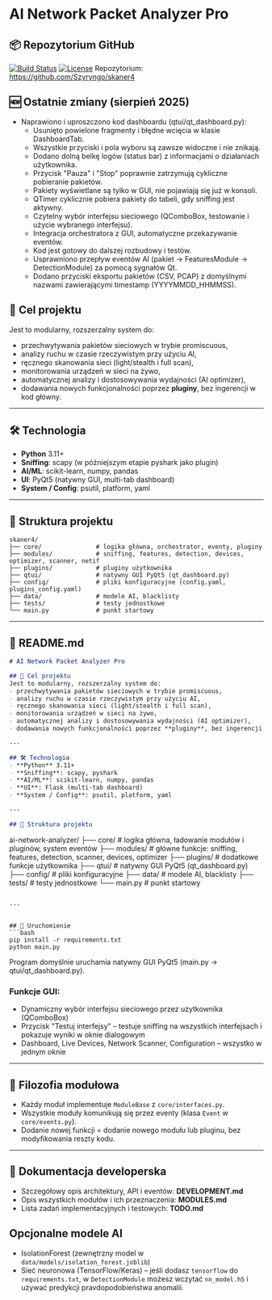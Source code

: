 # AI Network Packet Analyzer Pro

## 📦 Repozytorium GitHub
[![Build Status](https://github.com/Szyryngo/skaner4/actions/workflows/python-app.yml/badge.svg)](https://github.com/Szyryngo/skaner4/actions)
[![License](https://img.shields.io/badge/license-MIT-blue.svg)](LICENSE)
Repozytorium: https://github.com/Szyryngo/skaner4

## 🆕 Ostatnie zmiany (sierpień 2025)
- Naprawiono i uproszczono kod dashboardu (qtui/qt_dashboard.py):
	- Usunięto powielone fragmenty i błędne wcięcia w klasie DashboardTab.
	- Wszystkie przyciski i pola wyboru są zawsze widoczne i nie znikają.
	- Dodano dolną belkę logów (status bar) z informacjami o działaniach użytkownika.
	- Przycisk "Pauza" i "Stop" poprawnie zatrzymują cykliczne pobieranie pakietów.
	- Pakiety wyświetlane są tylko w GUI, nie pojawiają się już w konsoli.
	- QTimer cyklicznie pobiera pakiety do tabeli, gdy sniffing jest aktywny.
	- Czytelny wybór interfejsu sieciowego (QComboBox, testowanie i użycie wybranego interfejsu).
	- Integracja orchestratora z GUI, automatyczne przekazywanie eventów.
	- Kod jest gotowy do dalszej rozbudowy i testów.
	 - Usprawniono przepływ eventów AI (pakiet → FeaturesModule → DetectionModule) za pomocą sygnałów Qt.
	 - Dodano przyciski eksportu pakietów (CSV, PCAP) z domyślnymi nazwami zawierającymi timestamp (YYYYMMDD_HHMMSS).

## 📌 Cel projektu
Jest to modularny, rozszerzalny system do:
- przechwytywania pakietów sieciowych w trybie promiscuous,
- analizy ruchu w czasie rzeczywistym przy użyciu AI,
- ręcznego skanowania sieci (light/stealth i full scan),
- monitorowania urządzeń w sieci na żywo,
- automatycznej analizy i dostosowywania wydajności (AI optimizer),
- dodawania nowych funkcjonalności poprzez **pluginy**, bez ingerencji w kod główny.

---

## 🛠 Technologia
- **Python** 3.11+
- **Sniffing**: scapy (w późniejszym etapie pyshark jako plugin)
- **AI/ML**: scikit-learn, numpy, pandas
- **UI**: PyQt5 (natywny GUI, multi-tab dashboard)
- **System / Config**: psutil, platform, yaml

---

## 📂 Struktura projektu

```
skaner4/
├── core/               # logika główna, orchestrator, eventy, pluginy
├── modules/            # sniffing, features, detection, devices, optimizer, scanner, netif
├── plugins/            # pluginy użytkownika
├── qtui/               # natywny GUI PyQt5 (qt_dashboard.py)
├── config/             # pliki konfiguracyjne (config.yaml, plugins_config.yaml)
├── data/               # modele AI, blacklisty
├── tests/              # testy jednostkowe
└── main.py             # punkt startowy
```

---

## 📄 README.md
```markdown
# AI Network Packet Analyzer Pro

## 📌 Cel projektu
Jest to modularny, rozszerzalny system do:
- przechwytywania pakietów sieciowych w trybie promiscuous,
- analizy ruchu w czasie rzeczywistym przy użyciu AI,
- ręcznego skanowania sieci (light/stealth i full scan),
- monitorowania urządzeń w sieci na żywo,
- automatycznej analizy i dostosowywania wydajności (AI optimizer),
- dodawania nowych funkcjonalności poprzez **pluginy**, bez ingerencji w kod główny.

---

## 🛠 Technologia
- **Python** 3.11+
- **Sniffing**: scapy, pyshark
- **AI/ML**: scikit-learn, numpy, pandas
- **UI**: Flask (multi-tab dashboard)
- **System / Config**: psutil, platform, yaml

---

## 📂 Struktura projektu
```
ai-network-analyzer/
├── core/               # logika główna, ładowanie modułów i pluginów, system eventów
├── modules/            # główne funkcje: sniffing, features, detection, scanner, devices, optimizer
├── plugins/            # dodatkowe funkcje użytkownika
├── qtui/               # natywny GUI PyQt5 (qt_dashboard.py)
├── config/             # pliki konfiguracyjne
├── data/               # modele AI, blacklisty
├── tests/              # testy jednostkowe
└── main.py             # punkt startowy
```

---


## 🚀 Uruchomienie
```bash
pip install -r requirements.txt
python main.py
```
Program domyślnie uruchamia natywny GUI PyQt5 (main.py → qtui/qt_dashboard.py).

### Funkcje GUI:
- Dynamiczny wybór interfejsu sieciowego przez użytkownika (QComboBox)
- Przycisk "Testuj interfejsy" – testuje sniffing na wszystkich interfejsach i pokazuje wyniki w oknie dialogowym
- Dashboard, Live Devices, Network Scanner, Configuration – wszystko w jednym oknie

---

## 🔌 Filozofia modułowa
- Każdy moduł implementuje `ModuleBase` z `core/interfaces.py`.
- Wszystkie moduły komunikują się przez eventy (klasa `Event` w `core/events.py`).
- Dodanie nowej funkcji = dodanie nowego modułu lub pluginu, bez modyfikowania reszty kodu.

---

## 📖 Dokumentacja developerska
- Szczegółowy opis architektury, API i eventów: **DEVELOPMENT.md**
- Opis wszystkich modułów i ich przeznaczenia: **MODULES.md**
- Lista zadań implementacyjnych i testowych: **TODO.md**

## Opcjonalne modele AI
- IsolationForest (zewnętrzny model w `data/models/isolation_forest.joblib`)
- Sieć neuronowa (TensorFlow/Keras) – jeśli dodasz `tensorflow` do `requirements.txt`, w `DetectionModule` możesz wczytać `nn_model.h5` i używać predykcji pravdopodobieństwa anomalii.
```
